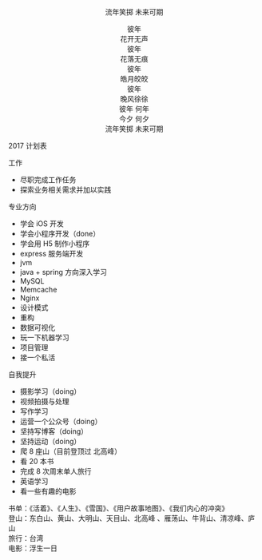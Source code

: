 
<center>
流年笑掷 未来可期  

彼年  
花开无声  
彼年  
花落无痕  
彼年  
皓月皎皎  
彼年  
晚风徐徐  
彼年 何年  
今夕 何夕  
流年笑掷 未来可期
</center>
2017 计划表  

工作
* 尽职完成工作任务
* 探索业务相关需求并加以实践

专业方向  
* 学会 iOS 开发
* 学会小程序开发（done）
* 学会用 H5 制作小程序
* express 服务端开发
* jvm
* java + spring 方向深入学习
* MySQL
* Memcache
* Nginx
* 设计模式
* 重构
* 数据可视化
* 玩一下机器学习
* 项目管理
* 接一个私活

自我提升
* 摄影学习（doing）
* 视频拍摄与处理
* 写作学习
* 运营一个公众号（doing）
* 坚持写博客（doing）
* 坚持运动（doing）
* 爬 8 座山（目前登顶过 北高峰）
* 看 20 本书
* 完成 8 次周末单人旅行
* 英语学习
* 看一些有趣的电影

书单：《活着》、《人生》、《雪国》、《用户故事地图》、《我们内心的冲突》  
登山：东白山、黄山、大明山、天目山、北高峰 、雁荡山、牛背山、清凉峰、庐山  
旅行：台湾  
电影：浮生一日